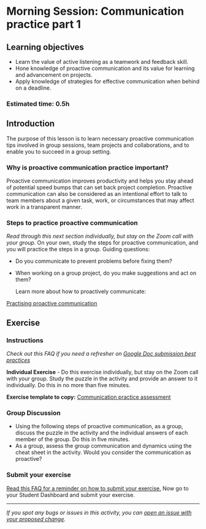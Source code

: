 # Morning Session: Communication practice part 1

## Learning objectives

- Learn the value of active listening as a teamwork and feedback skill.
- Hone knowledge of proactive communication and its value for learning and advancement on projects.
- Apply knowledge of strategies for effective communication when behind on a deadline.

### Estimated time: 0.5h

## Introduction

The purpose of this lesson is to learn necessary proactive communication tips involved in group sessions, team projects and collaborations, and to enable you to succeed in a group setting. 

### Why is proactive communication practice important?

Proactive communication improves productivity and helps you stay ahead of potential speed bumps that can set back project completion. Proactive communication can also be considered as an intentional effort to talk to team members about a given task, work, or circumstances that may affect work in a transparent manner.  

### Steps to practice proactive communication

*Read through this next section individually, but stay on the Zoom call with your group.*
On your own, study the steps for proactive communication, and you will practice the steps in a group.
Guiding questions:

- Do you communicate to prevent problems before fixing them?
- When working on a group project, do you make suggestions and act on them?

    Learn more about how to proactively communicate:

[Practising proactive communication](https://github.com/microverseinc/curriculum-professional-skills/blob/main/soft-skills/practicing-proactive-communication.md)

## Exercise

### Instructions

*Check out this FAQ if you need a refresher on [Google Doc submission best practices](https://microverse.zendesk.com/hc/en-us/articles/360063156813)*

**Individual Exercise** - Do this exercise individually, but stay on the Zoom call with your group.
Study the puzzle in the activity and provide an answer to it individually. Do this in no more than five minutes. 

**Exercise template to copy:** [Communication practice assessment](https://docs.google.com/document/d/1ljw_tvoH2xRSBnHIP-Pzl_U2e27nRKFU8MPzKyAWU9Q/edit?usp=sharing)

### Group Discussion

- Using the following steps of proactive communication, as a group, discuss the puzzle in the activity and the individual answers of each member of the group. Do this in five minutes.
- As a group, assess the group communication and dynamics using the cheat sheet in the activity. Would you consider the communication as proactive?

### Submit your exercise

[Read this FAQ for a reminder on how to submit your exercise.](https://microverse.zendesk.com/hc/en-us/articles/360061344234)
Now go to your Student Dashboard and submit your exercise.


------

_If you spot any bugs or issues in this activity, you can [open an issue with your proposed change](https://github.com/microverseinc/curriculum-transversal-skills/blob/main/git-github/articles/open_issue.md)._
